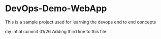 # DevOps-Demo-WebApp
This is a sample project used for learning the devops end to end concepts

my intial commit 01/26
Adding third line to this file

